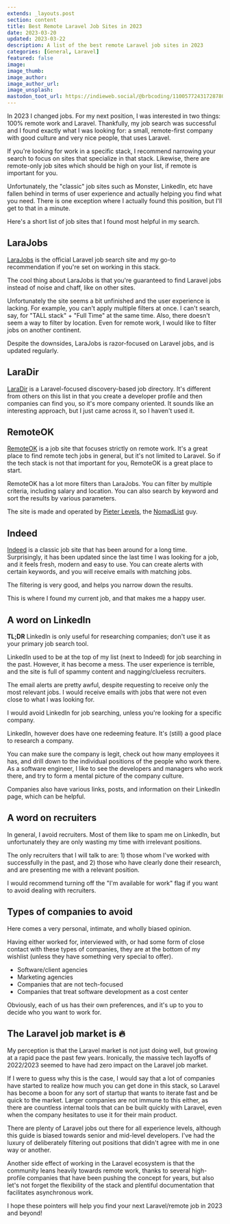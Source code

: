 ```yaml
---
extends: _layouts.post
section: content
title: Best Remote Laravel Job Sites in 2023
date: 2023-03-20
updated: 2023-03-22
description: A list of the best remote Laravel job sites in 2023
categories: [General, Laravel]
featured: false
image:
image_thumb:
image_author:
image_author_url:
image_unsplash:
mastodon_toot_url: https://indieweb.social/@brbcoding/110057724317287801
---
```


In 2023 I changed jobs. For my next position, I was interested in two things: 100% remote work and Laravel. Thankfully, my job search was successful and I found exactly what I was looking for: a small, remote-first company with good culture and very nice people, that uses Laravel.

If you're looking for work in a specific stack, I recommend narrowing your search to focus on sites that specialize in that stack. Likewise, there are remote-only job sites which should be high on your list, if remote is important for you.

Unfortunately, the "classic" job sites such as Monster, LinkedIn, etc have fallen behind in terms of user experience and actually helping you find what you need. There is one exception where I actually found this position, but I'll get to that in a minute.

Here's a short list of job sites that I found most helpful in my search.

## LaraJobs

[LaraJobs](https://larajobs.com/) is the official Laravel job search site and my go-to recommendation if you're set on working in this stack.

The cool thing about LaraJobs is that you're guaranteed to find Laravel jobs instead of noise and chaff, like on other sites.

Unfortunately the site seems a bit unfinished and the user experience is lacking. For example, you can't apply multiple filters at once. I can't search, say, for "TALL stack" + "Full Time" at the same time. Also, there doesn't seem a way to filter by location. Even for remote work, I would like to filter jobs on another continent.

Despite the downsides, LaraJobs is razor-focused on Laravel jobs, and is updated regularly.

## LaraDir

[LaraDir](https://laradir.com/) is a Laravel-focused discovery-based job directory. It's different from others on this list in that you create a developer profile and then companies can find you, so it's more company oriented. It sounds like an interesting approach, but I just came across it, so I haven't used it.

## RemoteOK

[RemoteOK](https://remoteok.com/) is a job site that focuses strictly on remote work. It's a great place to find remote tech jobs in general, but it's not limited to Laravel. So if the tech stack is not that important for you, RemoteOK is a great place to start.

RemoteOK has a lot more filters than LaraJobs. You can filter by multiple criteria, including salary and location. You can also search by keyword and sort the results by various parameters.

The site is made and operated by [Pieter Levels](https://twitter.com/levelsio), the [NomadList](https://nomadlist.com/) guy.

## Indeed

[Indeed](https://www.indeed.com/) is a classic job site that has been around for a long time. Surprisingly, it has been updated since the last time I was looking for a job, and it feels fresh, modern and easy to use. You can create alerts with certain keywords, and you will receive emails with matching jobs.

The filtering is very good, and helps you narrow down the results.

This is where I found my current job, and that makes me a happy user.

## A word on LinkedIn

**TL;DR** LinkedIn is only useful for researching companies; don't use it as your primary job search tool.

LinkedIn used to be at the top of my list (next to Indeed) for job searching in the past. However, it has become a mess. The user experience is terrible, and the site is full of spammy content and nagging/clueless recruiters.

The email alerts are pretty awful, despite requesting to receive only the most relevant jobs. I would receive emails with jobs that were not even close to what I was looking for.

I would avoid LinkedIn for job searching, unless you're looking for a specific company.

LinkedIn, however does have one redeeming feature. It's (still) a good place to research a company.

You can make sure the company is legit, check out how many employees it has, and drill down to the individual positions of the people who work there. As a software engineer, I like to see the developers and managers who work there, and try to form a mental picture of the company culture.

Companies also have various links, posts, and information on their LinkedIn page, which can be helpful.

## A word on recruiters

In general, I avoid recruiters. Most of them like to spam me on LinkedIn, but unfortunately they are only wasting my time with irrelevant positions.

The only recruiters that I will talk to are: 1) those whom I've worked with successfully in the past, and 2) those who have clearly done their research, and are presenting me with a relevant position.

I would recommend turning off the "I'm available for work" flag if you want to avoid dealing with recruiters.

## Types of companies to avoid

Here comes a very personal, intimate, and wholly biased opinion.

Having either worked for, interviewed with, or had some form of close contact with these types of companies, they are at the bottom of my wishlist (unless they have something very special to offer).

* Software/client agencies
* Marketing agencies
* Companies that are not tech-focused
* Companies that treat software development as a cost center

Obviously, each of us has their own preferences, and it's up to you to decide who you want to work for.

## The Laravel job market is 🔥

My perception is that the Laravel market is not just doing well, but growing at a rapid pace the past few years. Ironically, the massive tech layoffs of 2022/2023 seemed to have had zero impact on the Laravel job market.

If I were to guess why this is the case, I would say that a lot of companies have started to realize how much you can get done in this stack, so Laravel has become a boon for any sort of startup that wants to iterate fast and be quick to the market. Larger companies are not immune to this either, as there are countless internal tools that can be built quickly with Laravel, even when the company hesitates to use it for their main product.

There are plenty of Laravel jobs out there for all experience levels, although this guide is biased towards senior and mid-level developers. I've had the luxury of deliberately filtering out positions that didn't agree with me in one way or another.

Another side effect of working in the Laravel ecosystem is that the community leans heavily towards remote work, thanks to several high-profile companies that have been pushing the concept for years, but also let's not forget the flexibility of the stack and plentiful documentation that facilitates asynchronous work.

I hope these pointers will help you find your next Laravel/remote job in 2023 and beyond!
